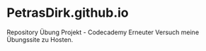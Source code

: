 # PetrasDirk.github.io
Repository Übung Projekt - Codecademy
Erneuter Versuch meine Übungssite zu Hosten.
